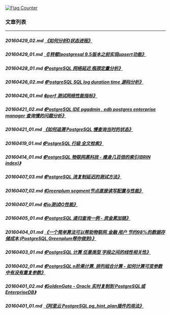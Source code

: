 <a rel="nofollow" href="http://info.flagcounter.com/h9V1"  ><img src="http://s03.flagcounter.com/count/h9V1/bg_FFFFFF/txt_000000/border_CCCCCC/columns_2/maxflags_12/viewers_0/labels_0/pageviews_0/flags_0/"  alt="Flag Counter"  border="0"  ></a>  
  
### 文章列表  
----  
##### 20160429_02.md   [《如何分析D状态进程》](20160429_02.md)  
##### 20160429_01.md   [《[转载]postgresql 9.5版本之前实现upsert功能》](20160429_01.md)  
##### 20160428_01.md   [《PostgreSQL 网络延迟 瓶颈定量分析》](20160428_01.md)  
##### 20160426_02.md   [《PostgreSQL SQL log duration time 源码分析》](20160426_02.md)  
##### 20160426_01.md   [《iperf 测试网络性能指标》](20160426_01.md)  
##### 20160421_02.md   [《PostgreSQL IDE pgadmin , edb postgres enterprise manager 查询慢的问题分析》](20160421_02.md)  
##### 20160421_01.md   [《如何追溯 PostgreSQL 慢查询当时的状态》](20160421_01.md)  
##### 20160419_01.md   [《PostgreSQL 行级 全文检索》](20160419_01.md)  
##### 20160414_01.md   [《PostgreSQL 物联网黑科技 - 瘦身几百倍的索引(BRIN index)》](20160414_01.md)  
##### 20160407_03.md   [《PostgreSQL 流复制延迟的测试方法》](20160407_03.md)  
##### 20160407_02.md   [《Greenplum segment节点直接读写配置与性能》](20160407_02.md)  
##### 20160407_01.md   [《fio测试IO性能》](20160407_01.md)  
##### 20160405_01.md   [《PostgreSQL 递归查询一例 - 资金累加链》](20160405_01.md)  
##### 20160404_01.md   [《一个简单算法可以帮助物联网,金融 用户 节约98%的数据存储成本 (PostgreSQL,Greenplum帮你做到)》](20160404_01.md)  
##### 20160403_01.md   [《PostgreSQL 计算 任意类型 字段之间的线性相关性》](20160403_01.md)  
##### 20160402_01.md   [《PostgreSQL n阶乘计算, 排列组合计算 - 如何计算可变参数中有没有重复参数》](20160402_01.md)  
##### 20160401_02.md   [《GoldenGate - Oracle 实时复制到 PostgreSQL或EnterpriseDB》](20160401_02.md)  
##### 20160401_01.md   [《阿里云 PostgreSQL pg_hint_plan插件的用法》](20160401_01.md)  
